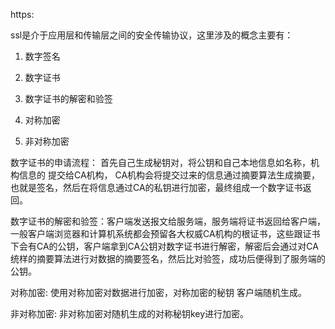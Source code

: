 https: 

ssl是介于应用层和传输层之间的安全传输协议，这里涉及的概念主要有：

1. 数字签名

2. 数字证书

3. 数字证书的解密和验签

4. 对称加密

5. 非对称加密


数字证书的申请流程： 首先自己生成秘钥对，将公钥和自己本地信息如名称，机构信息的 提交给CA机构， CA机构会将提交过来的信息通过摘要算法生成摘要，也就是签名，然后在将信息通过CA的私钥进行加密，最终组成一个数字证书返回。

数字证书的解密和验签：客户端发送报文给服务端，服务端将证书返回给客户端，一般客户端浏览器和计算机系统都会预留各大权威CA机构的根证书，这些跟证书下会有CA的公钥，客户端拿到CA公钥对数字证书进行解密，解密后会通过对CA统样的摘要算法进行对数据的摘要签名，然后比对验签，成功后便得到了服务端的公钥。

对称加密: 使用对称加密对数据进行加密，对称加密的秘钥 客户端随机生成。

非对称加密: 非对称加密对随机生成的对称秘钥key进行加密。